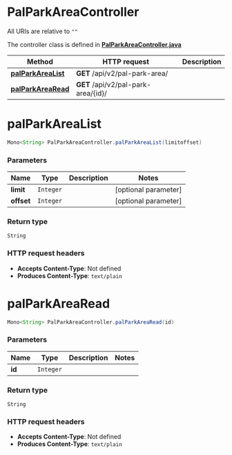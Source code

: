 # PalParkAreaController

All URIs are relative to `""`

The controller class is defined in **[PalParkAreaController.java](../../src/main/java/org/openapitools/controller/PalParkAreaController.java)**

Method | HTTP request | Description
------------- | ------------- | -------------
[**palParkAreaList**](#palParkAreaList) | **GET** /api/v2/pal-park-area/ | 
[**palParkAreaRead**](#palParkAreaRead) | **GET** /api/v2/pal-park-area/{id}/ | 

<a name="palParkAreaList"></a>
# **palParkAreaList**
```java
Mono<String> PalParkAreaController.palParkAreaList(limitoffset)
```



### Parameters
Name | Type | Description  | Notes
------------- | ------------- | ------------- | -------------
**limit** | `Integer` |  | [optional parameter]
**offset** | `Integer` |  | [optional parameter]

### Return type
`String`


### HTTP request headers
 - **Accepts Content-Type**: Not defined
 - **Produces Content-Type**: `text/plain`

<a name="palParkAreaRead"></a>
# **palParkAreaRead**
```java
Mono<String> PalParkAreaController.palParkAreaRead(id)
```



### Parameters
Name | Type | Description  | Notes
------------- | ------------- | ------------- | -------------
**id** | `Integer` |  |

### Return type
`String`


### HTTP request headers
 - **Accepts Content-Type**: Not defined
 - **Produces Content-Type**: `text/plain`

